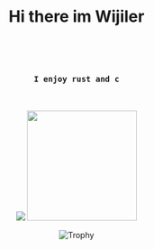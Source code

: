 <h1 align="center"> Hi there im Wijiler </h1>
<br>
<pre align="center">
  <h4> I enjoy rust and c </h4>
</pre>
<p align="center">
  <img src="https://github-readme-stats.vercel.app/api?username=wijiler&hide_border=true&theme=nord" />
  <img src="https://github-readme-stats.vercel.app/api/top-langs/?username=wijiler&layout=compact&hide_border=true&t&card_width=250&theme=nord" height="195rem" />
</p>

<p align="center">
  <img src="https://github-profile-trophy.vercel.app/?username=wijiler&theme=onedark&margin-w=15&margin-h=15&column=7" alt="Trophy" />
</p>


